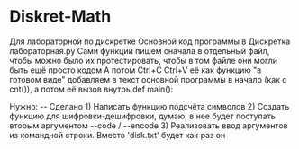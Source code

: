 # Diskret-Math
Для лабораторной по дискретке
Основной код программы в Дискретка лабораторная.py 
Сами функции пишем сначала в отдельный файл, чтобы можно было их протестировать, чтобы в том файле они могли быть ещё просто кодом
А потом Ctrl+C Ctrl+V её как функцию "в готовом виде" добавляем в текст основной программы в начало (как с cnt()), а потом её вызов внутрь 
def main():


Нужно:
-- Сделано 1) Написать функцию подсчёта символов 
           2) Создать функцию для шифровки-дешифровки, думаю, в нее будет поступать вторым аргументом --code / --encode
           3) Реализовать ввод аргументов из командной строки. Вместо 'disk.txt' будет как раз он
